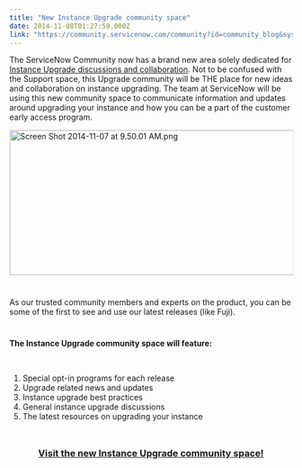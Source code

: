 ```yaml
---
title: "New Instance Upgrade community space"
date: 2014-11-08T01:27:59.000Z
link: "https://community.servicenow.com/community?id=community_blog&sys_id=ca8da669dbd0dbc01dcaf3231f96192d"
---
```

<p>The ServiceNow Community now has a brand new area solely dedicated for <a title="" _jive_internal="true" class="jivecontainerTT-hover-container jive-link-community-small" data-containerid="2007" data-containertype="14" data-objectid="2058" data-objecttype="14" href="/community/implement/instance-upgrade">Instance Upgrade discussions and collaboration</a>. Not to be confused with the Support space, this Upgrade community will be THE place for new ideas and collaboration on instance upgrading. The team at ServiceNow will be using this new community space to communicate information and updates around upgrading your instance and how you can be a part of the customer early access program.</p><p><a _jive_internal="true" href="/servlet/JiveServlet/showImage/38-3617-15478/Screen Shot 2014-11-07 at 9.50.01 AM.png"><img  alt="Screen Shot 2014-11-07 at 9.50.01 AM.png" class="jive-image image-2" height="515" src="061a3bf9db50db048c8ef4621f96198d.iix" style="vertical-align: top; border: 1px solid #e6e6e6; height: 257px; width: 620px; display: block; margin-left: auto; margin-right: auto;" width="1242"/></a></p><p style="min-height: 8pt; height: 8pt; padding: 0px;">  </p><p>As our trusted community members and experts on the product, you can be some of the first to see and use our latest releases (like Fuji).</p><p style="min-height: 8pt; height: 8pt; padding: 0px;">  </p><p><strong>The Instance Upgrade community space will feature:</strong></p><p><strong><br/></strong></p><ol><li>Special opt-in programs for each release</li><li>Upgrade related news and updates</li><li>Instance upgrade best practices</li><li>General instance upgrade discussions</li><li>The latest resources on upgrading your instance</li></ol><p style="min-height: 8pt; height: 8pt; padding: 0px;">  </p><h3 style="text-align: center;"><a title="" _jive_internal="true" class="jivecontainerTT-hover-container jive-link-community-small" data-containerid="2007" data-containertype="14" data-objectid="2058" data-objecttype="14" href="/community/implement/instance-upgrade">Visit the new Instance Upgrade community space!</a></h3>